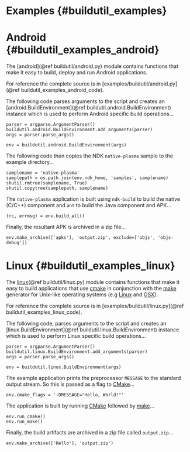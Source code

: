 Examples    {#buildutil_examples}
========

# Android    {#buildutil_examples_android}

The [android](@ref buildutil/android.py) module contains functions that make
it easy to build, deploy and run Android applications.

For reference the complete source is in
[examples/buildutil/android.py](@ref buildutil_examples_android_code).

The following code parses arguments to the script and creates an
[android.BuildEnvironment](@ref buildutil.android.BuildEnvironment) instance
which is used to perform Android specific build operations...

~~~{.py}
parser = argparse.ArgumentParser()
buildutil.android.BuildEnvironment.add_arguments(parser)
args = parser.parse_args()

env = buildutil.android.BuildEnvironment(args)
~~~

The following code then copies the NDK `native-plasma` sample to the example
directory...

~~~{.py}
samplename = 'native-plasma'
samplepath = os.path.join(env.ndk_home, 'samples', samplename)
shutil.rmtree(samplename, True)
shutil.copytree(samplepath, samplename)
~~~

The `native-plasma` application is built using `ndk-build` to build the native
(C/C++) component and `ant` to build the Java component and APK...

~~~{.py}
(rc, errmsg) = env.build_all()
~~~

Finally, the resultant APK is archived in a zip file...

~~~{.py}
env.make_archive(['apks'], 'output.zip', exclude=['objs', 'objs-debug'])
~~~

# Linux    {#buildutil_examples_linux}

The [linux](@ref buildutil/linux.py) module contains functions that make it
easy to build applications that use [cmake][] in conjunction with the [make][]
generator for Unix-like operating systems (e.g [Linux][] and [OSX][]).

For reference the complete source is in
[examples/buildutil/linux.py](@ref buildutil_examples_linux_code).

The following code, parses arguments to the script and creates an
[linux.BuildEnvironment](@ref buildutil.linux.BuildEnvironment) instance
which is used to perform Linux specific build operations...

~~~{.py}
parser = argparse.ArgumentParser()
buildutil.linux.BuildEnvironment.add_arguments(parser)
args = parser.parse_args()

env = buildutil.linux.BuildEnvironment(args)
~~~

The example application prints the preprocessor `MESSAGE` to the standard
output stream.  So this is passed as a flag to [CMake][]...

~~~{.py}
env.cmake_flags = '-DMESSAGE="Hello, World!"'
~~~

The application is built by running [CMake][] followed by [make][]...

~~~{.py}
env.run_cmake()
env.run_make()
~~~

Finally, the build artifacts are archived in a zip file called `output.zip`...

~~~{.py}
env.make_archive(['Hello'], 'output.zip')
~~~

<br>

  [make]: http://www.gnu.org/software/make
  [CMake]: http://www.cmake.org
  [Linux]: http://en.m.wikipedia.org/wiki/Linux
  [OSX]: http://www.apple.com/osx
